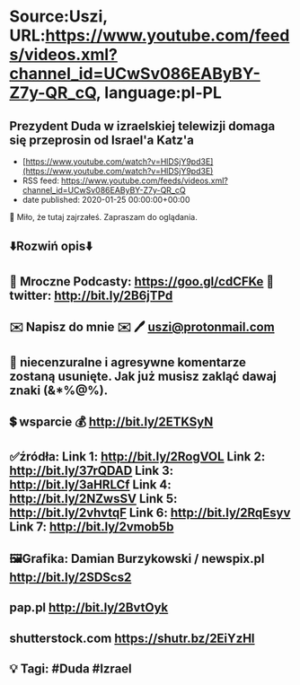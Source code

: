 # Source:Uszi, URL:https://www.youtube.com/feeds/videos.xml?channel_id=UCwSv086EAByBY-Z7y-QR_cQ, language:pl-PL

## Prezydent Duda w izraelskiej telewizji domaga się przeprosin od Israel'a Katz'a
 - [https://www.youtube.com/watch?v=HlDSjY9pd3E](https://www.youtube.com/watch?v=HlDSjY9pd3E)
 - RSS feed: https://www.youtube.com/feeds/videos.xml?channel_id=UCwSv086EAByBY-Z7y-QR_cQ
 - date published: 2020-01-25 00:00:00+00:00

🤪 Miło, że tutaj zajrzałeś.  Zapraszam do oglądania.

⬇️Rozwiń opis⬇️
-------------------------------------------------------------
👀 Mroczne Podcasty: https://goo.gl/cdCFKe
👀 twitter: http://bit.ly/2B6jTPd
-------------------------------------------------------------
✉️ Napisz do mnie ✉️ 
🖊️ uszi@protonmail.com
-------------------------------------------------------------
👺 niecenzuralne i agresywne komentarze zostaną usunięte.  Jak już musisz zakląć dawaj znaki (&*%@%).
-------------------------------------------------------------
💲 wsparcie
💰 http://bit.ly/2ETKSyN
-------------------------------------------------------------
✅źródła:
Link 1:                   http://bit.ly/2RogVOL
Link 2:                   http://bit.ly/37rQDAD
Link 3:                   http://bit.ly/3aHRLCf
Link 4:                   http://bit.ly/2NZwsSV
Link 5:                   http://bit.ly/2vhvtqF
Link 6:                   http://bit.ly/2RqEsyv
Link 7:                   http://bit.ly/2vmob5b
-------------------------------------------------------------
🖼Grafika: 
Damian Burzykowski / newspix.pl
http://bit.ly/2SDScs2
---
pap.pl
http://bit.ly/2BvtOyk
---
shutterstock.com
https://shutr.bz/2EiYzHl
-------------------------------------------------------------
💡 Tagi: #Duda #Izrael
-------------------------------------------------------------

